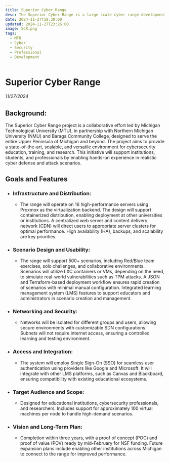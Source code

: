```yaml
---
title: Superior Cyber Range
desc: The Superior Cyber Range is a large scale cyber range development project which if primarily focused on provided an easily affordable system for local high schools, colleges, and universities.
date: 2024-11-27T18:30:00
updated: 2024-11-27T23:26:00
image: SCR.png
tags:
  - MTU
  - Cyber
  - Security
  - Professional
  - Development
---
```

# Superior Cyber Range
###### 11/27/2024

## Background:

The Superior Cyber Range project is a collaborative effort led by Michigan Technological University (MTU), in partnership with Northern Michigan University (NMU) and Baraga Community College, designed to serve the entire Upper Peninsula of Michigan and beyond. The project aims to provide a state-of-the-art, scalable, and versatile environment for cybersecurity education, training, and research. This initiative will support institutions, students, and professionals by enabling hands-on experience in realistic cyber defense and attack scenarios.
## Goals and Features

- ### Infrastructure and Distribution:
  - The range will operate on 16 high-performance servers using Proxmox as the virtualization backend.
  The design will support containerized distribution, enabling deployment at other universities or institutions.
  A centralized web server and content delivery network (CDN) will direct users to appropriate server clusters for optimal performance.
  High availability (HA), backups, and scalability are key priorities.

- ### Scenario Design and Usability:
  - The range will support 500+ scenarios, including Red/Blue team exercises, solo challenges, and collaborative environments.
  Scenarios will utilize LXC containers or VMs, depending on the need, to simulate real-world vulnerabilities such as TPM attacks.
  A JSON and Terraform-based deployment workflow ensures rapid creation of scenarios with minimal manual configuration.
  Integrated learning management system (LMS) features to support educators and administrators in scenario creation and management.

- ### Networking and Security:
  - Networks will be isolated for different groups and users, allowing secure environments with customizable SDN configurations.
  Subnets will not require internet access, ensuring a controlled learning and testing environment.

- ### Access and Integration:
  - The system will employ Single Sign-On (SSO) for seamless user authentication using providers like Google and Microsoft.
  It will integrate with other LMS platforms, such as Canvas and Blackboard, ensuring compatibility with existing educational ecosystems.

- ### Target Audience and Scope:
  - Designed for educational institutions, cybersecurity professionals, and researchers.
  Includes support for approximately 100 virtual machines per node to handle high-demand scenarios.

- ### Vision and Long-Term Plan:
  - Completion within three years, with a proof of concept (POC) and proof of value (POV) ready by mid-February for NSF funding.
  Future expansion plans include enabling other institutions across Michigan to connect to the range for improved performance.

